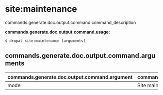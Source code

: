 # site:maintenance
commands.generate.doc.output.command.command_description

**commands.generate.doc.output.command.usage:**
```
$ drupal site:maintenance [arguments] 
```


## commands.generate.doc.output.command.arguments
commands.generate.doc.output.command.argument | commands.generate.doc.output.command.details
---------|-------------
mode | Site maintenance mode[on/off]
